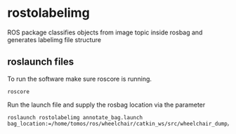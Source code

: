 # rostolabelimg

ROS package classifies objects from image topic inside rosbag and generates labelimg file structure

## roslaunch files

To run the software make sure roscore is running.

```
roscore
```

Run the launch file and supply the rosbag location via the parameter 

```
roslaunch rostolabelimg annotate_bag.launch bag_location:=/home/tomos/ros/wheelchair/catkin_ws/src/wheelchair_dump/dump/1DLF.bag
```
